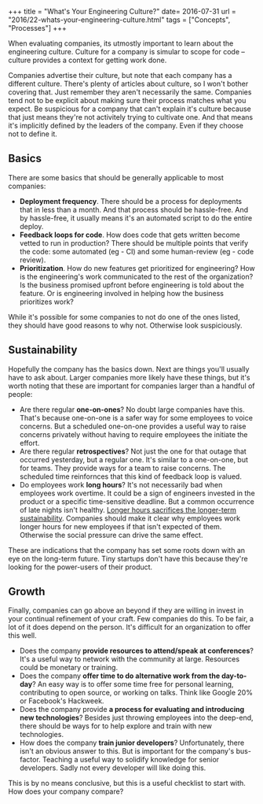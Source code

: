 +++
title = "What's Your Engineering Culture?"
date= 2016-07-31
url = "2016/22-whats-your-engineering-culture.html"
tags = ["Concepts", "Processes"]
+++

When evaluating companies, its utmostly important to learn about the engineering
culture. Culture for a company is simular to scope for code – culture provides a
context for getting work done.

Companies advertise their culture, but note that each company has a different
culture. There's plenty of articles about culture, so I won't bother covering
that. Just remember they aren't necessarily the same. Companies tend not to be
explicit about making sure their process matches what you expect. Be suspicious
for a company that can't explain it's culture because that just means they're
not activitely trying to cultivate one. And that means it's implicitly defined
by the leaders of the company. Even if they choose not to define it.

## Basics

There are some basics that should be generally applicable to most companies:

- **Deployment frequency**. There should be a process for deployments that in
  less than a month. And that process should be hassle-free. And by hassle-free,
  it usually means it's an automated script to do the entire deploy.
- **Feedback loops for code**. How does code that gets written become vetted to
  run in production? There should be multiple points that verify the code: some
  automated (eg - CI) and some human-review (eg - code review).
- **Prioritization**. How do new features get prioritized for engineering? How
  is the engineering's work communicated to the rest of the organization? Is the
  business promised upfront before engineering is told about the feature. Or is
  engineering involved in helping how the business prioritizes work?

While it's possible for some companies to not do one of the ones listed, they
should have good reasons to why not. Otherwise look suspiciously.

## Sustainability

Hopefully the company has the basics down. Next are things you'll usually have
to ask about. Larger companies more likely have these things, but it's worth
noting that these are important for companies larger than a handful of people:

- Are there regular **one-on-ones**? No doubt large companies have this. That's
  because one-on-one is a safer way for some employees to voice concerns. But a
  scheduled one-on-one provides a useful way to raise concerns privately without
  having to require employees the initiate the effort.
- Are there regular **retrospectives**? Not just the one for that outage that
  occurred yesterday, but a regular one. It's similar to a one-on-one, but for
  teams. They provide ways for a team to raise concerns. The scheduled time
  reinfornces that this kind of feedback loop is valued.
- Do employees work **long hours**? It's not necessarily bad when employees work
  overtime. It could be a sign of engineers invested in the product or a
  specific time-sensitive deadline. But a common occurrence of late nights isn't
  healthy.
  [Longer hours sacrifices the longer-term sustainability](http://www.igda.org/?page=crunchsixlessons).
  Companies should make it clear why employees work longer hours for new
  employees if that isn't expected of them. Otherwise the social pressure can
  drive the same effect.

These are indications that the company has set some roots down with an eye on
the long-term future. Tiny startups don't have this because they're looking for
the power-users of their product.

## Growth

Finally, companies can go above an beyond if they are willing in invest in your
continual refinement of your craft. Few companies do this. To be fair, a lot of
it does depend on the person. It's difficult for an organization to offer this
well.

- Does the company **provide resources to attend/speak at conferences**? It's a
  useful way to network with the community at large. Resources could be monetary
  or training.
- Does the company **offer time to do alternative work from the day-to-day**? An
  easy way is to offer some time free for personal learning, contributing to
  open source, or working on talks. Think like Google 20% or Facebook's
  Hackweek.
- Does the company provide **a process for evaluating and introducing new
  technologies**? Besides just throwing employees into the deep-end, there
  should be ways for to help explore and train with new technologies.
- How does the company **train junior developers**? Unfortunately, there isn't
  an obvious answer to this. But is important for the company's bus-factor.
  Teaching a useful way to solidify knowledge for senior developers. Sadly not
  every developer will like doing this.

This is by no means conclusive, but this is a useful checklist to start with.
How does your company compare?
